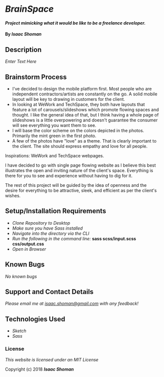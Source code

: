 # _BrainSpace_

#### _Project mimicking what it would be like to be a freelance developer._

#### By _**Isaac Shoman**_

## Description

_Enter Text Here_

## Brainstorm Process

* I've decided to design the mobile platform first. Most people who are independent contractors/artists are constantly on the go. A solid mobile layout will be key to drawing in customers for the client.
* In looking at WeWork and TechSpace, they both have layouts that feature a lot of carousels/slideshows which promote flowing spaces and thought. I like the general idea of that, but I think having a whole page of slideshows is a little overpowering and doesn't guarantee the consumer will see everything you want them to see.
* I will base the color scheme on the colors depicted in the photos. Primarily the mint green in the first photo.
* A few of the photos have "love" as a theme. That is clearly important to the client. The site should express empathy and love for all people.

Inspirations: WeWork and TechSpace webpages.

I have decided to go with single page flowing website as I believe this best illustrates the open and inviting nature of the client's space. Everything is there for you to see and experience without having to dig for it.

The rest of this project will be guided by the idea of openness and the desire for everything to be attractive, sleek, and efficient as per the client's wishes.


## Setup/Installation Requirements

* _Clone Repository to Desktop_
* _Make sure you have Sass installed_
* _Navigate into the directory via the CLI_
* _Run the following in the command line:_ **sass scss/input.scss css/output.css**
* _Open in Browser_


## Known Bugs

_No known bugs_

## Support and Contact Details

_Please email me at isaac.shoman@gmail.com with any feedback!_

## Technologies Used

* _Sketch_
* _Sass_

### License

*This website is licensed under an MIT License*

Copyright (c) 2018 **_Isaac Shoman_**
